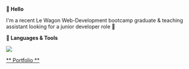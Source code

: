 **👋 Hello**

I'm a recent Le Wagon Web-Development bootcamp graduate & teaching assistant looking for a junior developer role 🚀

**🧰 Languages & Tools**

<p align="left">
  <a href="https://skillicons.dev">
    <img src="https://skillicons.dev/icons?i=js,html,css,ruby,rails,figma,heroku,bootstrap,git,github,react,tailwind" />
  </a>
</p>

<a href="https://hireland95.github.io/profile">** Portfolio **</a>





